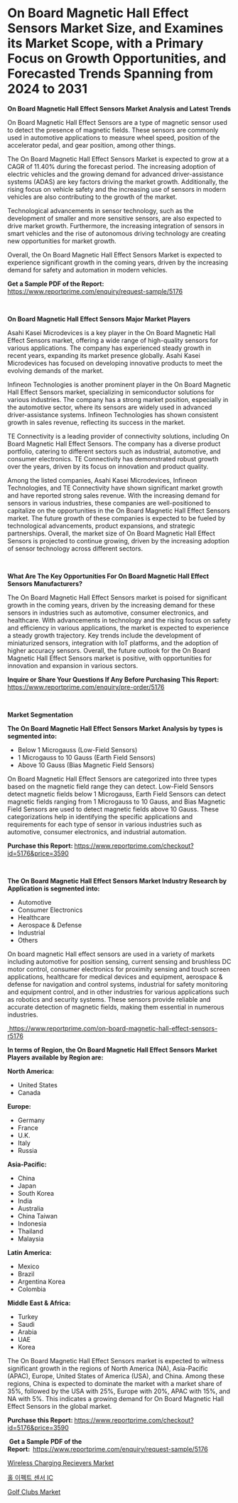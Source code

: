 <p><h1>On Board Magnetic Hall Effect Sensors Market Size, and Examines its Market Scope, with a Primary Focus on Growth Opportunities, and Forecasted Trends Spanning from 2024 to 2031</h1></p><p><strong>On Board Magnetic Hall Effect Sensors Market Analysis and Latest Trends</strong></p>
<p><p>On Board Magnetic Hall Effect Sensors are a type of magnetic sensor used to detect the presence of magnetic fields. These sensors are commonly used in automotive applications to measure wheel speed, position of the accelerator pedal, and gear position, among other things.</p><p>The On Board Magnetic Hall Effect Sensors Market is expected to grow at a CAGR of 11.40% during the forecast period. The increasing adoption of electric vehicles and the growing demand for advanced driver-assistance systems (ADAS) are key factors driving the market growth. Additionally, the rising focus on vehicle safety and the increasing use of sensors in modern vehicles are also contributing to the growth of the market.</p><p>Technological advancements in sensor technology, such as the development of smaller and more sensitive sensors, are also expected to drive market growth. Furthermore, the increasing integration of sensors in smart vehicles and the rise of autonomous driving technology are creating new opportunities for market growth.</p><p>Overall, the On Board Magnetic Hall Effect Sensors Market is expected to experience significant growth in the coming years, driven by the increasing demand for safety and automation in modern vehicles.</p></p>
<p><strong>Get a Sample PDF of the Report:&nbsp;</strong> <a href="https://www.reportprime.com/enquiry/request-sample/5176">https://www.reportprime.com/enquiry/request-sample/5176</a></p>
<p>&nbsp;</p>
<p><strong>On Board Magnetic Hall Effect Sensors Major Market Players</strong></p>
<p><p>Asahi Kasei Microdevices is a key player in the On Board Magnetic Hall Effect Sensors market, offering a wide range of high-quality sensors for various applications. The company has experienced steady growth in recent years, expanding its market presence globally. Asahi Kasei Microdevices has focused on developing innovative products to meet the evolving demands of the market.</p><p>Infineon Technologies is another prominent player in the On Board Magnetic Hall Effect Sensors market, specializing in semiconductor solutions for various industries. The company has a strong market position, especially in the automotive sector, where its sensors are widely used in advanced driver-assistance systems. Infineon Technologies has shown consistent growth in sales revenue, reflecting its success in the market.</p><p>TE Connectivity is a leading provider of connectivity solutions, including On Board Magnetic Hall Effect Sensors. The company has a diverse product portfolio, catering to different sectors such as industrial, automotive, and consumer electronics. TE Connectivity has demonstrated robust growth over the years, driven by its focus on innovation and product quality.</p><p>Among the listed companies, Asahi Kasei Microdevices, Infineon Technologies, and TE Connectivity have shown significant market growth and have reported strong sales revenue. With the increasing demand for sensors in various industries, these companies are well-positioned to capitalize on the opportunities in the On Board Magnetic Hall Effect Sensors market. The future growth of these companies is expected to be fueled by technological advancements, product expansions, and strategic partnerships. Overall, the market size of On Board Magnetic Hall Effect Sensors is projected to continue growing, driven by the increasing adoption of sensor technology across different sectors.</p></p>
<p>&nbsp;</p>
<p><strong>What Are The Key Opportunities For On Board Magnetic Hall Effect Sensors Manufacturers?</strong></p>
<p><p>The On Board Magnetic Hall Effect Sensors market is poised for significant growth in the coming years, driven by the increasing demand for these sensors in industries such as automotive, consumer electronics, and healthcare. With advancements in technology and the rising focus on safety and efficiency in various applications, the market is expected to experience a steady growth trajectory. Key trends include the development of miniaturized sensors, integration with IoT platforms, and the adoption of higher accuracy sensors. Overall, the future outlook for the On Board Magnetic Hall Effect Sensors market is positive, with opportunities for innovation and expansion in various sectors.</p></p>
<p><strong>Inquire or Share Your Questions If Any Before Purchasing This Report:</strong> <a href="https://www.reportprime.com/enquiry/pre-order/5176">https://www.reportprime.com/enquiry/pre-order/5176</a></p>
<p>&nbsp;</p>
<p><strong>Market Segmentation</strong></p>
<p><strong>The On Board Magnetic Hall Effect Sensors Market Analysis by types is segmented into:</strong></p>
<p><ul><li>Below 1 Microgauss (Low-Field Sensors)</li><li>1 Microgauss to 10 Gauss (Earth Field Sensors)</li><li>Above 10 Gauss (Bias Magnetic Field Sensors)</li></ul></p>
<p><p>On Board Magnetic Hall Effect Sensors are categorized into three types based on the magnetic field range they can detect. Low-Field Sensors detect magnetic fields below 1 Microgauss, Earth Field Sensors can detect magnetic fields ranging from 1 Microgauss to 10 Gauss, and Bias Magnetic Field Sensors are used to detect magnetic fields above 10 Gauss. These categorizations help in identifying the specific applications and requirements for each type of sensor in various industries such as automotive, consumer electronics, and industrial automation.</p></p>
<p><strong>Purchase this Report:&nbsp;</strong><a href="https://www.reportprime.com/checkout?id=5176&price=3590">https://www.reportprime.com/checkout?id=5176&price=3590</a></p>
<p>&nbsp;</p>
<p><strong>The On Board Magnetic Hall Effect Sensors Market Industry Research by Application is segmented into:</strong></p>
<p><ul><li>Automotive</li><li>Consumer Electronics</li><li>Healthcare</li><li>Aerospace & Defense</li><li>Industrial</li><li>Others</li></ul></p>
<p><p>On board magnetic Hall effect sensors are used in a variety of markets including automotive for position sensing, current sensing and brushless DC motor control, consumer electronics for proximity sensing and touch screen applications, healthcare for medical devices and equipment, aerospace & defense for navigation and control systems, industrial for safety monitoring and equipment control, and in other industries for various applications such as robotics and security systems. These sensors provide reliable and accurate detection of magnetic fields, making them essential in numerous industries.</p></p>
<p><a href="https://www.reportprime.com/on-board-magnetic-hall-effect-sensors-r5176">&nbsp;https://www.reportprime.com/on-board-magnetic-hall-effect-sensors-r5176</a></p>
<p><strong>In terms of Region, the On Board Magnetic Hall Effect Sensors Market Players available by Region are:</strong></p>
<p>
    <p> <strong> North America: </strong>
        <ul>
            <li>United States</li>
            <li>Canada</li>
        </ul>
        </p> 
    <p> <strong> Europe: </strong>
        <ul>
            <li>Germany</li>
            <li>France</li>
            <li>U.K.</li>
            <li>Italy</li>
            <li>Russia</li>
        </ul>
        </p> 
    <p> <strong> Asia-Pacific: </strong>
        <ul>
            <li>China</li>
            <li>Japan</li>
            <li>South Korea</li>
            <li>India</li>
            <li>Australia</li>
            <li>China Taiwan</li>
            <li>Indonesia</li>
            <li>Thailand</li>
            <li>Malaysia</li>
        </ul>
        </p> 
    <p> <strong> Latin America: </strong>
        <ul>
            <li>Mexico</li>
            <li>Brazil</li>
            <li>Argentina Korea</li>
            <li>Colombia</li>
        </ul>
        </p> 
    <p> <strong> Middle East & Africa: </strong>
        <ul>
            <li>Turkey</li>
            <li>Saudi</li>
            <li>Arabia</li>
            <li>UAE</li>
            <li>Korea</li>
        </ul>
    </p>
    </p>
<p><p>The On Board Magnetic Hall Effect Sensors market is expected to witness significant growth in the regions of North America (NA), Asia-Pacific (APAC), Europe, United States of America (USA), and China. Among these regions, China is expected to dominate the market with a market share of 35%, followed by the USA with 25%, Europe with 20%, APAC with 15%, and NA with 5%. This indicates a growing demand for On Board Magnetic Hall Effect Sensors in the global market.</p></p>
<p><strong>Purchase this Report: </strong><a href="https://www.reportprime.com/checkout?id=5176&price=3590">https://www.reportprime.com/checkout?id=5176&price=3590</a></p>
<p>&nbsp;<strong>Get a Sample PDF of the Report:&nbsp;&nbsp;</strong><a href="https://www.reportprime.com/enquiry/request-sample/5176">https://www.reportprime.com/enquiry/request-sample/5176</a></p>
<p><strong></strong></p>
<p><p><a href="https://github.com/RickHolmes3/Market-Research-Report-List-4/blob/main/wireless-charging-recievers-market.md">Wireless Charging Recievers Market</a></p><p><a href="https://github.com/RickyMetzDVM/Market-Research-Report-List-1/blob/main/752120670514.md">홀 이펙트 센서 IC</a></p><p><a href="https://issuu.com/reportprime-2/docs/golf-clubs-market-size-2030.pptx">Golf Clubs Market</a></p></p>